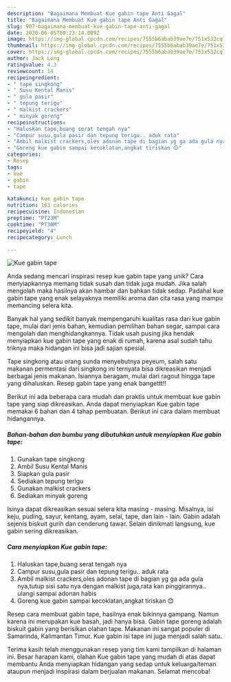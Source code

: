 ```yaml
---
description: "Bagaimana Membuat Kue gabin tape Anti Gagal"
title: "Bagaimana Membuat Kue gabin tape Anti Gagal"
slug: 907-bagaimana-membuat-kue-gabin-tape-anti-gagal
date: 2020-06-05T00:23:14.009Z
image: https://img-global.cpcdn.com/recipes/7555b6abab39ae7e/751x532cq70/kue-gabin-tape-foto-resep-utama.jpg
thumbnail: https://img-global.cpcdn.com/recipes/7555b6abab39ae7e/751x532cq70/kue-gabin-tape-foto-resep-utama.jpg
cover: https://img-global.cpcdn.com/recipes/7555b6abab39ae7e/751x532cq70/kue-gabin-tape-foto-resep-utama.jpg
author: Jack Long
ratingvalue: 4.3
reviewcount: 14
recipeingredient:
- " tape singkong"
- " Susu Kental Manis"
- " gula pasir"
- " tepung terigu"
- " malkist crackers"
- " minyak goreng"
recipeinstructions:
- "Haluskan tape,buang serat tengah nya"
- "Campur susu,gula pasir dan tepung terigu.. aduk rata"
- "Ambil malkist crackers,oles adonan tape di bagian yg ga ada gula nya,tutup sisi satu nya dengan malkist juga,rata kan pinggirannya.. ulangi sampai adonan habis"
- "Goreng kue gabin sampai kecoklatan,angkat tiriskan 😊"
categories:
- Resep
tags:
- kue
- gabin
- tape

katakunci: kue gabin tape 
nutrition: 163 calories
recipecuisine: Indonesian
preptime: "PT23M"
cooktime: "PT30M"
recipeyield: "4"
recipecategory: Lunch

---
```



![Kue gabin tape](https://img-global.cpcdn.com/recipes/7555b6abab39ae7e/751x532cq70/kue-gabin-tape-foto-resep-utama.jpg)

Anda sedang mencari inspirasi resep kue gabin tape yang unik? Cara menyiapkannya memang tidak susah dan tidak juga mudah. Jika salah mengolah maka hasilnya akan hambar dan bahkan tidak sedap. Padahal kue gabin tape yang enak selayaknya memiliki aroma dan cita rasa yang mampu memancing selera kita.

Banyak hal yang sedikit banyak mempengaruhi kualitas rasa dari kue gabin tape, mulai dari jenis bahan, kemudian pemilihan bahan segar, sampai cara mengolah dan menghidangkannya. Tidak usah pusing jika hendak menyiapkan kue gabin tape yang enak di rumah, karena asal sudah tahu triknya maka hidangan ini bisa jadi sajian spesial.

Tape singkong atau orang sunda menyebutnya peyeum, salah satu makanan permentasi dari singkong ini ternyata bisa dikreasikan menjadi berbagai jenis makanan. Isiannya beragam, mulai dari ragout hingga tape yang dihaluskan. Resep gabin tape yang enak bangettt!!


Berikut ini ada beberapa cara mudah dan praktis untuk membuat kue gabin tape yang siap dikreasikan. Anda dapat menyiapkan Kue gabin tape memakai 6 bahan dan 4 tahap pembuatan. Berikut ini cara dalam membuat hidangannya.

<!--inarticleads1-->

##### Bahan-bahan dan bumbu yang dibutuhkan untuk menyiapkan Kue gabin tape:

1. Gunakan  tape singkong
1. Ambil  Susu Kental Manis
1. Siapkan  gula pasir
1. Sediakan  tepung terigu
1. Gunakan  malkist crackers
1. Sediakan  minyak goreng


Isinya dapat dikreasikan sesuai selera kita masing - masing. Misalnya, isi keju, puding, sayur, kentang, ayam, selai, tape, dan lain - lain. Gabin adalah sejenis biskuit gurih dan cenderung tawar. Selain dinikmati langsung, kue gabin sering dikreasikan. 

<!--inarticleads2-->

##### Cara menyiapkan Kue gabin tape:

1. Haluskan tape,buang serat tengah nya
1. Campur susu,gula pasir dan tepung terigu.. aduk rata
1. Ambil malkist crackers,oles adonan tape di bagian yg ga ada gula nya,tutup sisi satu nya dengan malkist juga,rata kan pinggirannya.. ulangi sampai adonan habis
1. Goreng kue gabin sampai kecoklatan,angkat tiriskan 😊


Resep cara membuat gabin tape, hasilnya enak bikinnya gampang. Namun karena ini merupakan kue basah, jadi hanya bisa. Gabin tape goreng adalah biskuit gabin yang berisikan olahan tape. Makanan ini sangat populer di Samarinda, Kalimantan Timur. Kue gabin isi tape ini juga menjadi salah satu. 

Terima kasih telah menggunakan resep yang tim kami tampilkan di halaman ini. Besar harapan kami, olahan Kue gabin tape yang mudah di atas dapat membantu Anda menyiapkan hidangan yang sedap untuk keluarga/teman ataupun menjadi inspirasi dalam berjualan makanan. Selamat mencoba!
